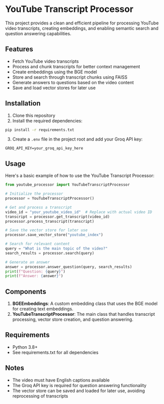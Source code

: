 # YouTube Transcript Processor

This project provides a clean and efficient pipeline for processing YouTube video transcripts, creating embeddings, and enabling semantic search and question answering capabilities.

## Features

- Fetch YouTube video transcripts
- Process and chunk transcripts for better context management
- Create embeddings using the BGE model
- Store and search through transcript chunks using FAISS
- Generate answers to questions based on the video content
- Save and load vector stores for later use

## Installation

1. Clone this repository
2. Install the required dependencies:
```bash
pip install -r requirements.txt
```

3. Create a `.env` file in the project root and add your Groq API key:
```
GROQ_API_KEY=your_groq_api_key_here
```

## Usage

Here's a basic example of how to use the YouTube Transcript Processor:

```python
from youtube_processor import YouTubeTranscriptProcessor

# Initialize the processor
processor = YouTubeTranscriptProcessor()

# Get and process a transcript
video_id = "your_youtube_video_id"  # Replace with actual video ID
transcript = processor.get_transcript(video_id)
processor.process_transcript(transcript)

# Save the vector store for later use
processor.save_vector_store("youtube_index")

# Search for relevant content
query = "What is the main topic of the video?"
search_results = processor.search(query)

# Generate an answer
answer = processor.answer_question(query, search_results)
print(f"Question: {query}")
print(f"Answer: {answer}")
```

## Components

1. **BGEEmbeddings**: A custom embedding class that uses the BGE model for creating text embeddings.
2. **YouTubeTranscriptProcessor**: The main class that handles transcript processing, vector store creation, and question answering.

## Requirements

- Python 3.8+
- See requirements.txt for all dependencies

## Notes

- The video must have English captions available
- The Groq API key is required for question answering functionality
- The vector store can be saved and loaded for later use, avoiding reprocessing of transcripts 
